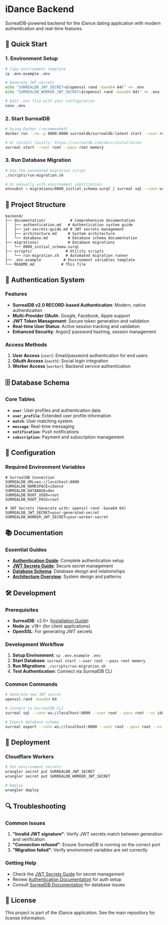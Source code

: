 # iDance Backend

SurrealDB-powered backend for the iDance dating application with modern authentication and real-time features.

## 🚀 Quick Start

### 1. Environment Setup

```bash
# Copy environment template
cp .env.example .env

# Generate JWT secrets
echo "SURREALDB_JWT_SECRET=$(openssl rand -base64 64)" >> .env
echo "SURREALDB_WORKER_JWT_SECRET=$(openssl rand -base64 64)" >> .env

# Edit .env file with your configuration
nano .env
```

### 2. Start SurrealDB

```bash
# Using Docker (recommended)
docker run --rm -p 8000:8000 surrealdb/surrealdb:latest start --user root --pass root memory

# Or install locally: https://surrealdb.com/docs/installation
surreal start --user root --pass root memory
```

### 3. Run Database Migration

```bash
# Use the automated migration script
./scripts/run-migration.sh

# Or manually with environment substitution
envsubst < migrations/0000_initial_schema.surql | surreal sql --conn ws://localhost:8000 --user root --pass root --ns idance --db dev
```

## 📁 Project Structure

```
backend/
├── documentation/           # Comprehensive documentation
│   ├── authentication.md   # Authentication system guide
│   ├── jwt-secrets-guide.md # JWT secrets management
│   ├── architecture.md     # System architecture
│   └── database.md         # Database schema documentation
├── migrations/             # Database migrations
│   └── 0000_initial_schema.surql
├── scripts/               # Utility scripts
│   └── run-migration.sh   # Automated migration runner
├── .env.example          # Environment variables template
└── README.md            # This file
```

## 🔐 Authentication System

### Features

- **SurrealDB v2.0 RECORD-based Authentication**: Modern, native authentication
- **Multi-Provider OAuth**: Google, Facebook, Apple support
- **JWT Token Management**: Secure token generation and validation
- **Real-time User Status**: Active session tracking and validation
- **Enhanced Security**: Argon2 password hashing, session management

### Access Methods

1. **User Access** (`user`): Email/password authentication for end users
2. **OAuth Access** (`oauth`): Social login integration
3. **Worker Access** (`worker`): Backend service authentication

## 🗄️ Database Schema

### Core Tables

- **`user`**: User profiles and authentication data
- **`user_profile`**: Extended user profile information
- **`match`**: User matching system
- **`message`**: Real-time messaging
- **`notification`**: Push notifications
- **`subscription`**: Payment and subscription management

## 🔧 Configuration

### Required Environment Variables

```env
# SurrealDB Connection
SURREALDB_URL=ws://localhost:8000
SURREALDB_NAMESPACE=idance
SURREALDB_DATABASE=dev
SURREALDB_ROOT_USER=root
SURREALDB_ROOT_PASS=root

# JWT Secrets (Generate with: openssl rand -base64 64)
SURREALDB_JWT_SECRET=your-generated-secret
SURREALDB_WORKER_JWT_SECRET=your-worker-secret
```

## 📚 Documentation

### Essential Guides

- **[Authentication Guide](./documentation/authentication.md)**: Complete authentication setup
- **[JWT Secrets Guide](./documentation/jwt-secrets-guide.md)**: Secure secret management
- **[Database Schema](./documentation/database.md)**: Database design and relationships
- **[Architecture Overview](./documentation/architecture.md)**: System design and patterns

## 🛠️ Development

### Prerequisites

- **SurrealDB**: v2.0+ ([Installation Guide](https://surrealdb.com/docs/installation))
- **Node.js**: v18+ (for client applications)
- **OpenSSL**: For generating JWT secrets

### Development Workflow

1. **Setup Environment**: `cp .env.example .env`
2. **Start Database**: `surreal start --user root --pass root memory`
3. **Run Migrations**: `./scripts/run-migration.sh`
4. **Test Authentication**: Connect via SurrealDB CLI

### Common Commands

```bash
# Generate new JWT secret
openssl rand -base64 64

# Connect to SurrealDB CLI
surreal sql --conn ws://localhost:8000 --user root --pass root --ns idance --db dev

# Export database schema
surreal export --conn ws://localhost:8000 --user root --pass root --ns idance --db dev schema.surql
```

## 🚀 Deployment

### Cloudflare Workers

```bash
# Set environment secrets
wrangler secret put SURREALDB_JWT_SECRET
wrangler secret put SURREALDB_WORKER_JWT_SECRET

# Deploy
wrangler deploy
```

## 🔍 Troubleshooting

### Common Issues

1. **"Invalid JWT signature"**: Verify JWT secrets match between generation and verification
2. **"Connection refused"**: Ensure SurrealDB is running on the correct port
3. **"Migration failed"**: Verify environment variables are set correctly

### Getting Help

- Check the [JWT Secrets Guide](./documentation/jwt-secrets-guide.md) for secret management
- Review [Authentication Documentation](./documentation/authentication.md) for auth setup
- Consult [SurrealDB Documentation](https://surrealdb.com/docs) for database issues

## 📄 License

This project is part of the iDance application. See the main repository for license information.